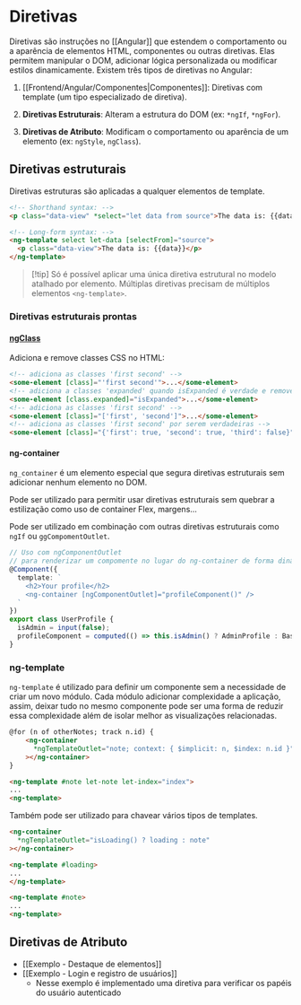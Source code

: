 # Diretivas

Diretivas são instruções no [[Angular]] que estendem o comportamento ou a aparência de elementos HTML, componentes ou outras diretivas. Elas permitem manipular o DOM, adicionar lógica personalizada ou modificar estilos dinamicamente. Existem três tipos de diretivas no Angular:

1. [[Frontend/Angular/Componentes|Componentes]]: Diretivas com template (um tipo especializado de diretiva).
    
2. **Diretivas Estruturais**: Alteram a estrutura do DOM (ex: `*ngIf`, `*ngFor`).
    
3. **Diretivas de Atributo**: Modificam o comportamento ou aparência de um elemento (ex: `ngStyle`, `ngClass`).

## Diretivas estruturais

Diretivas estruturas são aplicadas a qualquer elementos de template.

```html
<!-- Shorthand syntax: -->
<p class="data-view" *select="let data from source">The data is: {{data}}</p>

<!-- Long-form syntax: -->
<ng-template select let-data [selectFrom]="source">
  <p class="data-view">The data is: {{data}}</p>
</ng-template>
```

> [!tip] Só é possível aplicar uma única diretiva estrutural no modelo atalhado por elemento.
> Múltiplas diretivas precisam de múltiplos elementos `<ng-template>`.

### Diretivas estruturais prontas

#### [ngClass](https://angular.dev/api/common/NgClass)

Adiciona e remove classes CSS no HTML:

```html
<!-- adiciona as classes 'first second' -->
<some-element [class]="'first second'">...</some-element>
<!-- adiciona a classes 'expanded' quando isExpanded é verdade e remove quando é falso -->
<some-element [class.expanded]="isExpanded">...</some-element>
<!-- adiciona as classes 'first second' -->
<some-element [class]="['first', 'second']">...</some-element>
<!-- adiciona as classes 'first second' por serem verdadeiras -->
<some-element [class]="{'first': true, 'second': true, 'third': false}">...</some-element>
```

#### ng-container

`ng_container` é um elemento especial que segura diretivas estruturais sem adicionar nenhum elemento no DOM.

Pode ser utilizado para permitir usar diretivas estruturais sem quebrar a estilização como uso de container Flex, margens...

Pode ser utilizado em combinação com outras diretivas estruturais como `ngIf` ou `ggCompomentOutlet`.

```ts
// Uso com ngComponentOutlet 
// para renderizar um compomente no lugar do ng-container de forma dinâmica
@Component({
  template: `
    <h2>Your profile</h2>
    <ng-container [ngComponentOutlet]="profileComponent()" />
  `
})
export class UserProfile {
  isAdmin = input(false);
  profileComponent = computed(() => this.isAdmin() ? AdminProfile : BasicUserProfile);
}
```

### ng-template

`ng-template` é utilizado para definir um componente sem a necessidade de criar um novo módulo. Cada módulo adicionar complexidade a aplicação, assim, deixar tudo no mesmo componente pode ser uma forma de reduzir essa complexidade além de isolar melhor as visualizações relacionadas.

```html
@for (n of otherNotes; track n.id) {
    <ng-container
      *ngTemplateOutlet="note; context: { $implicit: n, $index: n.id }"
    ></ng-container>
}

<ng-template #note let-note let-index="index">
...
<ng-template>
```

Também pode ser utilizado para chavear vários tipos de templates.

```html
<ng-container
  *ngTemplateOutlet="isLoading() ? loading : note"
></ng-container>

<ng-template #loading>
...
</ng-template>

<ng-template #note>
...
<ng-template>
```

## Diretivas de Atributo

- [[Exemplo - Destaque de elementos]]
- [[Exemplo - Login e registro de usuários]]
	- Nesse exemplo é implementado uma diretiva para verificar os papéis do usuário autenticado